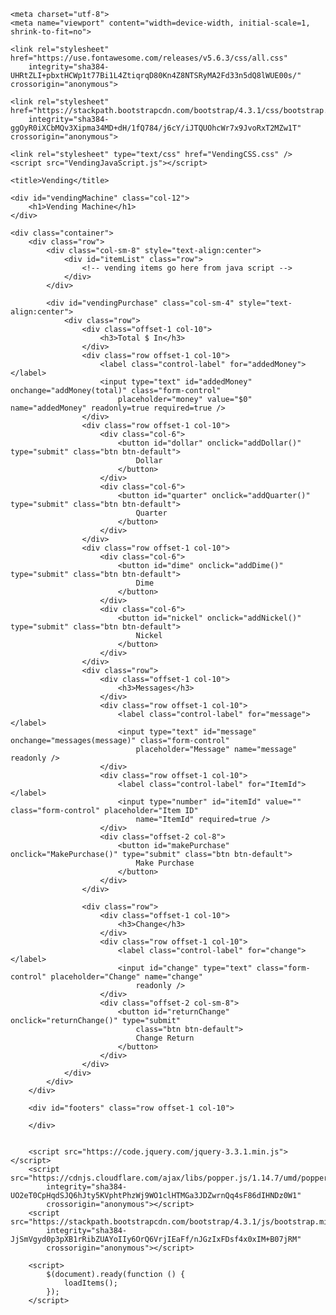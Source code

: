     <meta charset="utf-8">
    <meta name="viewport" content="width=device-width, initial-scale=1, shrink-to-fit=no">

    <link rel="stylesheet" href="https://use.fontawesome.com/releases/v5.6.3/css/all.css"
        integrity="sha384-UHRtZLI+pbxtHCWp1t77Bi1L4ZtiqrqD80Kn4Z8NTSRyMA2Fd33n5dQ8lWUE00s/" crossorigin="anonymous">

    <link rel="stylesheet" href="https://stackpath.bootstrapcdn.com/bootstrap/4.3.1/css/bootstrap.min.css"
        integrity="sha384-ggOyR0iXCbMQv3Xipma34MD+dH/1fQ784/j6cY/iJTQUOhcWr7x9JvoRxT2MZw1T" crossorigin="anonymous">

    <link rel="stylesheet" type="text/css" href="VendingCSS.css" />
    <script src="VendingJavaScript.js"></script>

    <title>Vending</title>

    <div id="vendingMachine" class="col-12">
        <h1>Vending Machine</h1>
    </div>

    <div class="container">
        <div class="row">
            <div class="col-sm-8" style="text-align:center">
                <div id="itemList" class="row">
                    <!-- vending items go here from java script -->
                </div>
            </div>

            <div id="vendingPurchase" class="col-sm-4" style="text-align:center">
                <div class="row">
                    <div class="offset-1 col-10">
                        <h3>Total $ In</h3>
                    </div>
                    <div class="row offset-1 col-10">
                        <label class="control-label" for="addedMoney"></label>
                        <input type="text" id="addedMoney" onchange="addMoney(total)" class="form-control"
                            placeholder="money" value="$0" name="addedMoney" readonly=true required=true />
                    </div>
                    <div class="row offset-1 col-10">
                        <div class="col-6">
                            <button id="dollar" onclick="addDollar()" type="submit" class="btn btn-default">
                                Dollar
                            </button>
                        </div>
                        <div class="col-6">
                            <button id="quarter" onclick="addQuarter()" type="submit" class="btn btn-default">
                                Quarter
                            </button>
                        </div>
                    </div>
                    <div class="row offset-1 col-10">
                        <div class="col-6">
                            <button id="dime" onclick="addDime()" type="submit" class="btn btn-default">
                                Dime
                            </button>
                        </div>
                        <div class="col-6">
                            <button id="nickel" onclick="addNickel()" type="submit" class="btn btn-default">
                                Nickel
                            </button>
                        </div>
                    </div>
                    <div class="row">
                        <div class="offset-1 col-10">
                            <h3>Messages</h3>
                        </div>
                        <div class="row offset-1 col-10">
                            <label class="control-label" for="message"></label>
                            <input type="text" id="message" onchange="messages(message)" class="form-control"
                                placeholder="Message" name="message" readonly />
                        </div>
                        <div class="row offset-1 col-10">
                            <label class="control-label" for="ItemId"></label>
                            <input type="number" id="itemId" value="" class="form-control" placeholder="Item ID"
                                name="ItemId" required=true />
                        </div>
                        <div class="offset-2 col-8">
                            <button id="makePurchase" onclick="MakePurchase()" type="submit" class="btn btn-default">
                                Make Purchase
                            </button>
                        </div>
                    </div>

                    <div class="row">
                        <div class="offset-1 col-10">
                            <h3>Change</h3>
                        </div>
                        <div class="row offset-1 col-10">
                            <label class="control-label" for="change"></label>
                            <input id="change" type="text" class="form-control" placeholder="Change" name="change"
                                readonly />
                        </div>
                        <div class="offset-2 col-sm-8">
                            <button id="returnChange" onclick="returnChange()" type="submit"
                                class="btn btn-default">
                                Change Return
                            </button>
                        </div>
                    </div>
                </div>
            </div>
        </div>

        <div id="footers" class="row offset-1 col-10">

        </div>


        <script src="https://code.jquery.com/jquery-3.3.1.min.js"></script>
        <script src="https://cdnjs.cloudflare.com/ajax/libs/popper.js/1.14.7/umd/popper.min.js"
            integrity="sha384-UO2eT0CpHqdSJQ6hJty5KVphtPhzWj9WO1clHTMGa3JDZwrnQq4sF86dIHNDz0W1"
            crossorigin="anonymous"></script>
        <script src="https://stackpath.bootstrapcdn.com/bootstrap/4.3.1/js/bootstrap.min.js"
            integrity="sha384-JjSmVgyd0p3pXB1rRibZUAYoIIy6OrQ6VrjIEaFf/nJGzIxFDsf4x0xIM+B07jRM"
            crossorigin="anonymous"></script>

        <script>
            $(document).ready(function () {
                loadItems();
            });
        </script>

